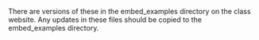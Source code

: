 There are versions of these in the embed_examples directory on the class website. Any updates in these files should be copied to the embed_examples directory.
